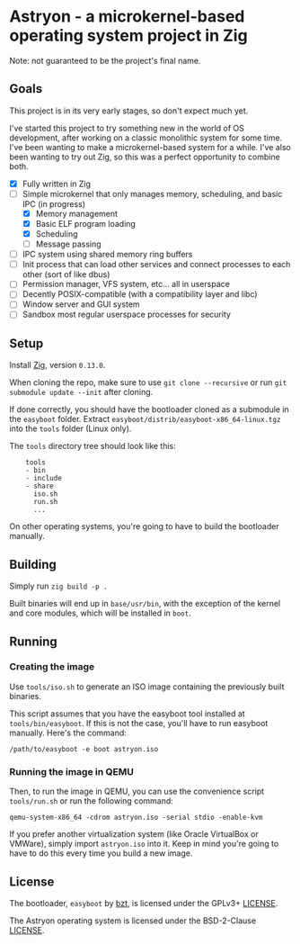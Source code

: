 # Astryon - a microkernel-based operating system project in Zig

Note: not guaranteed to be the project's final name.

## Goals

This project is in its very early stages, so don't expect much yet.

I've started this project to try something new in the world of OS development, after working on a classic monolithic system for some time. I've been wanting to make a microkernel-based system for a while. I've also been wanting to try out Zig, so this was a perfect opportunity to combine both.

- [x] Fully written in Zig
- [ ] Simple microkernel that only manages memory, scheduling, and basic IPC (in progress)
  - [x] Memory management
  - [x] Basic ELF program loading
  - [x] Scheduling
  - [ ] Message passing
- [ ] IPC system using shared memory ring buffers
- [ ] Init process that can load other services and connect processes to each other (sort of like dbus)
- [ ] Permission manager, VFS system, etc... all in userspace
- [ ] Decently POSIX-compatible (with a compatibility layer and libc)
- [ ] Window server and GUI system
- [ ] Sandbox most regular userspace processes for security

## Setup

Install [Zig](https://ziglang.org/), version `0.13.0`.

When cloning the repo, make sure to use `git clone --recursive` or run `git submodule update --init` after cloning.

If done correctly, you should have the bootloader cloned as a submodule in the `easyboot` folder. Extract `easyboot/distrib/easyboot-x86_64-linux.tgz` into the `tools` folder (Linux only).

The `tools` directory tree should look like this:
```
    tools
    - bin
    - include
    - share
      iso.sh
      run.sh
      ...
```

On other operating systems, you're going to have to build the bootloader manually.

## Building

Simply run `zig build -p .`

Built binaries will end up in `base/usr/bin`, with the exception of the kernel and core modules, which will be installed in `boot`.

## Running

### Creating the image
Use `tools/iso.sh` to generate an ISO image containing the previously built binaries.

This script assumes that you have the easyboot tool installed at `tools/bin/easyboot`. If this is not the case, you'll have to run easyboot manually. Here's the command:

`/path/to/easyboot -e boot astryon.iso`

### Running the image in QEMU
Then, to run the image in QEMU, you can use the convenience script `tools/run.sh` or run the following command:

`qemu-system-x86_64 -cdrom astryon.iso -serial stdio -enable-kvm`

If you prefer another virtualization system (like Oracle VirtualBox or VMWare), simply import `astryon.iso` into it. Keep in mind you're going to have to do this every time you build a new image.

## License

The bootloader, `easyboot` by [bzt](https://gitlab.com/bztsrc/), is licensed under the GPLv3+ [LICENSE](easyboot/LICENSE).

The Astryon operating system is licensed under the BSD-2-Clause [LICENSE](LICENSE).
